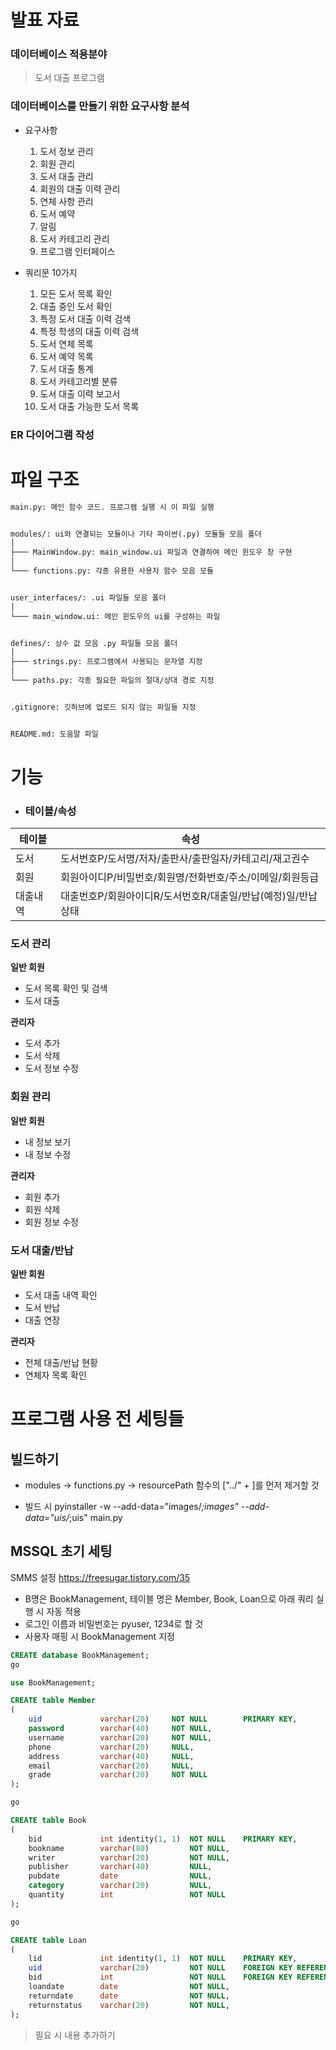 발표 자료
================================

### 데이터베이스 적용분야

> 도서 대출 프로그램


### 데이터베이스를 만들기 위한 요구사항 분석

* 요구사항
  1. 도서 정보 관리
  2. 회원 관리
  3. 도서 대출 관리
  4. 회원의 대출 이력 관리
  5. 연체 사항 관리
  6. 도서 예약
  7. 알림
  8. 도서 카테고리 관리
  9. 프로그램 인터페이스

* 쿼리문 10가지
  1. 모든 도서 목록 확인
  2. 대출 중인 도서 확인
  3. 특정 도서 대출 이력 검색
  4. 특정 학생의 대출 이력 검색
  5. 도서 연체 목록
  6. 도서 예약 목록 
  7. 도서 대출 통계 
  8. 도서 카테고리별 분류 
  9. 도서 대출 이력 보고서
  10. 도서 대출 가능한 도서 목록 

### ER 다이어그램 작성





파일 구조
================================

```txt
main.py: 메인 함수 코드. 프로그램 실행 시 이 파일 실행


modules/: ui와 연결되는 모듈이나 기타 파이썬(.py) 모듈들 모음 폴더
│
├─── MainWindow.py: main_window.ui 파일과 연결하여 메인 윈도우 창 구현
│
└─── functions.py: 각종 유용한 사용자 함수 모음 모듈


user_interfaces/: .ui 파일들 모음 폴더
│
└─── main_window.ui: 메인 윈도우의 ui를 구성하는 파일


defines/: 상수 값 모음 .py 파일들 모음 폴더
│
├─── strings.py: 프로그램에서 사용되는 문자열 지정
│
└─── paths.py: 각종 필요한 파일의 절대/상대 경로 지정


.gitignore: 깃허브에 업로드 되지 않는 파일들 지정


README.md: 도움말 파일
```


기능
================================

* ### 테이블/속성
| 테이블   | 속성                                                         |
|----------|--------------------------------------------------------------|
| 도서     | 도서번호P/도서명/저자/출판사/출판일자/카테고리/재고권수      |
| 회원     | 회원아이디P/비밀번호/회원명/전화번호/주소/이메일/회원등급    |
| 대출내역 | 대출번호P/회원아이디R/도서번호R/대출일/반납(예정)일/반납상태 |


### 도서 관리

**일반 회원**
* 도서 목록 확인 및 검색
* 도서 대출

**관리자**
* 도서 추가
* 도서 삭제
* 도서 정보 수정


### 회원 관리

**일반 회원**
* 내 정보 보기
* 내 정보 수정

**관리자**
* 회원 추가
* 회원 삭제
* 회원 정보 수정


### 도서 대출/반납

**일반 회원**
* 도서 대출 내역 확인
* 도서 반납
* 대출 연장

**관리자**
* 전체 대출/반납 현황
* 연체자 목록 확인




프로그램 사용 전 세팅들
================================

빌드하기
--------------------------------
* modules -> functions.py -> resourcePath 함수의 ["../" + ]를 먼저 제거할 것

* 빌드 시 pyinstaller -w --add-data="images/*;images" --add-data="uis/*;uis" main.py

MSSQL 초기 세팅
--------------------------------
SMMS 설정 https://freesugar.tistory.com/35

* B명은 BookManagement, 테이블 명은 Member, Book, Loan으로 아래 쿼리 실행 시 자동 적용
* 로그인 이름과 비밀번호는 pyuser, 1234로 할 것
* 사용자 매핑 시 BookManagement 지정


```sql
CREATE database BookManagement;
go

use BookManagement;

CREATE table Member
(
	uid				varchar(20)		NOT NULL		PRIMARY KEY,
	password		varchar(40)		NOT NULL,
	username		varchar(20)		NOT NULL,
	phone			varchar(20)		NULL,
	address			varchar(40)		NULL,
	email			varchar(20)		NULL,
	grade			varchar(20)		NOT NULL
);

go

CREATE table Book
(
	bid				int identity(1, 1)	NOT NULL	PRIMARY KEY,
	bookname		varchar(80)			NOT NULL,
	writer			varchar(20)			NOT NULL,
	publisher		varchar(40)			NULL,
	pubdate			date				NULL,
	category		varchar(20)			NULL,
	quantity		int					NOT NULL
);

go

CREATE table Loan
(
	lid				int identity(1, 1)	NOT NULL	PRIMARY KEY,
	uid				varchar(20)			NOT NULL	FOREIGN KEY REFERENCES Member (uid) ON DELETE NO ACTION,
	bid				int					NOT NULL	FOREIGN KEY REFERENCES Book (bid) ON DELETE NO ACTION,
	loandate		date				NOT NULL,
	returndate		date				NOT NULL,
	returnstatus	varchar(20)			NOT NULL,
);
```

> 필요 시 내용 추가하기